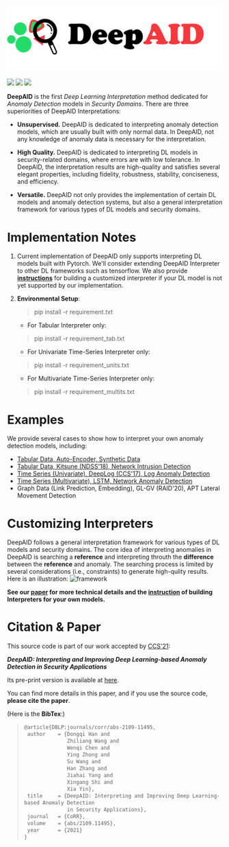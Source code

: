 ![logo](logo.png)
---
![](https://img.shields.io/badge/license-MIT-green.svg)
![](https://img.shields.io/badge/language-python-blue.svg)
![](https://img.shields.io/badge/framework-pytorch-red.svg)

**DeepAID** is the first *Deep Learning Interpretation* method dedicated for *Anomaly Detection* models in *Security Domains*.  There are three superiorities of DeepAID Interpretations:

- **Unsupervised.** DeepAID is dedicated to interpreting anomaly detection models, which are usually built with only normal data. In DeepAID, not any knowledge of anomaly data is necessary for the interpretation.

- **High Quality.** DeepAID is dedicated to interpreting DL models in security-related domains, where errors are with low tolerance. In DeepAID, the interpretation results are high-quality and satisfies several elegant properties, including fidelity, robustness,  stability, conciseness, and efficiency.   

- **Versatile.** DeepAID not only provides the implementation of certain DL models and anomaly detection systems, but also a general interpretation framework for various types of DL models and security domains.

  

# Implementation Notes

1. Current implementation of DeepAID only supports interpreting DL models built with Pytorch. We'll consider extending DeepAID Interpreter to other DL frameworks such as tensorflow. We also provide [**instructions**](instruction/main.md) for building a customized interpreter if your DL model is not yet supported by our implementation.

2. **Environmental Setup**:
   
   > pip install -r requirement.txt
   
   - For Tabular Interpreter only:
   > pip install -r requirement_tab.txt
   
   - For Univariate Time-Series Interpreter only:
   > pip install -r requirement_units.txt
   
   - For Multivariate Time-Series Interpreter only:
   > pip install -r requirement_multits.txt



# Examples

We provide several cases to show how to interpret your own anomaly detection models, including:

- [Tabular Data, Auto-Encoder, Synthetic Data](demos/tabular_synthesis/tabular_example_synthesis.ipynb)
- [Tabular Data, Kitsune (NDSS'18), Network Intrusion Detection](demos/tabular_kitsune/tabular_example_kitsune.ipynb)
- [Time Series (Univariate), DeepLog (CCS'17), Log Anomaly Detection](demos/timeseries_uni_deeplog/timeseries_example_deeplog.ipynb)
- [Time Series (Multivariate), LSTM, Network Anomaly Detection](demos/timeseries_multi_nids/timeseries_example_nids.ipynb)
- Graph Data (Link Prediction, Embedding), GL-GV (RAID'20), APT Lateral Movement Detection



# Customizing Interpreters

DeepAID follows a general interpretation framework for various types of DL models and security domains. The core idea of interpreting anomalies in DeepAID is searching a **reference** and interpreting throuth the **difference** between the **reference** and anomaly. The searching process is limited by several considerations (i.e., constraints) to generate high-qulity results. Here is an illustration:
![framework](instruction/framework.gif)

**See our [paper](https://arxiv.org/abs/2109.11495) for more technical details and  the [instruction](instruction/main.md) of building Interpreters for your own models.**



# Citation & Paper 

This source code is part of our work accepted by [CCS'21](https://www.sigsac.org/ccs/CCS2021/):

***DeepAID: Interpreting and Improving Deep Learning-based Anomaly Detection in Security Applications*** 

Its pre-print version is available at [here](https://arxiv.org/abs/2109.11495). 

You can find more details in this paper, and if you use the source code, **please cite the paper**.

(Here is the **BibTex**:)

>```
>@article{DBLP:journals/corr/abs-2109-11495,
>  author    = {Dongqi Han and
>               Zhiliang Wang and
>               Wenqi Chen and
>               Ying Zhong and
>               Su Wang and
>               Han Zhang and
>               Jiahai Yang and
>               Xingang Shi and
>               Xia Yin},
>  title     = {DeepAID: Interpreting and Improving Deep Learning-based Anomaly Detection
>               in Security Applications},
>  journal   = {CoRR},
>  volume    = {abs/2109.11495},
>  year      = {2021}
>}
>```



